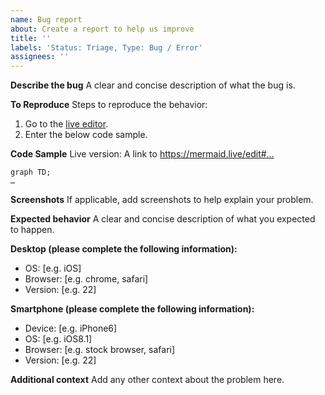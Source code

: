 ```yaml
---
name: Bug report
about: Create a report to help us improve
title: ''
labels: 'Status: Triage, Type: Bug / Error'
assignees: ''
---
```


**Describe the bug**
A clear and concise description of what the bug is.

**To Reproduce**
Steps to reproduce the behavior:

1. Go to the [live editor](https://mermaid.live).
2. Enter the below code sample.

**Code Sample**
Live version: A link to https://mermaid.live/edit#…

```
graph TD;
…
```

**Screenshots**
If applicable, add screenshots to help explain your problem.

**Expected behavior**
A clear and concise description of what you expected to happen.

**Desktop (please complete the following information):**

- OS: [e.g. iOS]
- Browser: [e.g. chrome, safari]
- Version: [e.g. 22]

**Smartphone (please complete the following information):**

- Device: [e.g. iPhone6]
- OS: [e.g. iOS8.1]
- Browser: [e.g. stock browser, safari]
- Version: [e.g. 22]

**Additional context**
Add any other context about the problem here.
